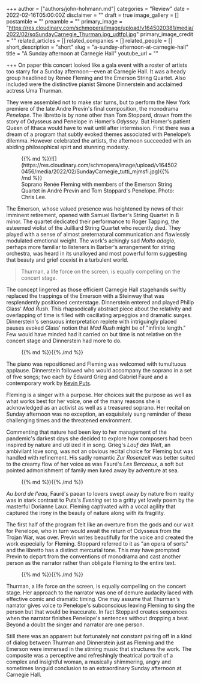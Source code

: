 +++
author = ["authors/john-hohmann.md"]
categories = "Review"
date = 2022-02-16T05:00:00Z
disclaimer = ""
draft = true
image_gallery = []
postamble = ""
preamble = ""
primary_image = "https://res.cloudinary.com/schmopera/image/upload/v1645020381/media/2022/02/sqSundayCarnegie_Thurman.jpg_udtfpl.jpg"
primary_image_credit = ""
related_articles = []
related_companies = []
related_people = []
short_description = "short"
slug = "a-sunday-afternoon-at-carnegie-hall"
title = "A Sunday afternoon at Carnegie Hall"
youtube_url = ""

+++
On paper this concert looked like a gala event with a roster of artists too starry for a Sunday afternoon—even at Carnegie Hall. It was a heady group headlined by Renée Fleming and the Emerson String Quartet. Also included were the distinctive pianist Simone Dinnerstein and acclaimed actress Uma Thurman.

They were assembled not to make star turns, but to perform the New York premiere of the late Andre Previn's final composition, the monodrama _Penelope_. The libretto is by none other than Tom Stoppard, drawn from the story of Odysseus and Penelope in Homer’s _Odyssey_. But Homer's patient Queen of Ithaca would have to wait until after intermission. First there was a dream of a program that subtly evoked themes associated with Penelope’s dilemma. However celebrated the artists, the afternoon succeeded with an abiding philosophical spirt and stunning modesty.

<figure data-type="image">{{% md %}}![](https://res.cloudinary.com/schmopera/image/upload/v1645020456/media/2022/02/SundayCarnegie_tutti_mjmsfi.jpg){{% /md %}}

<figcaption>Soprano Renée Fleming with members of the Emerson String Quartet in André Previn and Tom Stoppard's Penelope. Photo: Chris Lee.</figcaption>  
</figure>

The Emerson, whose valued presence was heightened by news of their imminent retirement, opened with Samuel Barber's String Quartet in B minor. The quartet dedicated their performance to Roger Tapping, the esteemed violist of the Juilliard String Quartet who recently died. They played with a sense of almost preternatural communication and flawlessly modulated emotional weight. The work's achingly sad _Molto adagio_, perhaps more familiar to listeners in Barber's arrangement for string orchestra, was heard in its unalloyed and most powerful form suggesting that beauty and grief coexist in a turbulent world.

> Thurman, a life force on the screen, is equally compelling on the concert stage.

The concept lingered as those efficient Carnegie Hall stagehands swiftly replaced the trappings of the Emerson with a Steinway that was resplendently positioned centerstage. Dinnerstein entered and played Philip Glass' _Mad Rush_. This rhapsodically abstract piece about the relativity and overlapping of time is filled with oscillating arpeggios and dramatic surges. Dinnerstein's sensuous interpretation replete with intriguingly placed pauses evoked Glass' notion that _Mad Rush_ might be of "infinite length." Few would have minded had it carried on but time is not relative on the concert stage and Dinnerstein had more to do.

<figure data-type="image">{{% md %}}{{% /md %}}

<figcaption></figcaption>  
</figure>

The piano was repositioned and Fleming was welcomed with tumultuous applause. Dinnerstein followed who would accompany the soprano in a set of five songs; two each by Edward Grieg and Gabriel Fauré and a contemporary work by [Kevin Puts](/kevin-puts-i-know-who-i-am-as-a-composer/).

Fleming is a singer with a purpose. Her choices suit the purpose as well as what works best for her voice, one of the many reasons she is acknowledged as an activist as well as a treasured soprano. Her recital on Sunday afternoon was no exception, an exquisitely sung reminder of these challenging times and the threatened environment.

Commenting that nature had been key to her management of the pandemic's darkest days she decided to explore how composers had been inspired by nature and utilized it in song. Grieg's _Lauf des Welt_, an ambivilant love song, was not an obvious recital choice for Fleming but was handled with refinement. His sadly romantic _Zur Rosenzeit_ was better suited to the creamy flow of her voice as was Fauré's _Les Berceaux_, a soft but pointed admonishment of family men lured away by adventure at sea.

<figure data-type="image">{{% md %}}{{% /md %}}

<figcaption></figcaption>  
</figure>

_Au bord de l'eau_, Fauré's paean to lovers swept away by nature from reality was in stark contrast to Puts's _Evening_ set to a gritty yet lovely poem by the masterful Dorianne Laux. Fleming captivated with a vocal agility that captured the irony in the beauty of nature along with its fragility.

The first half of the program felt like an overture from the gods and our wait for Penelope, who in turn would await the return of Odysseus from the Trojan War, was over. Previn writes beautifully for the voice and created the work especially for Fleming. Stoppard referred to it as "an opera of sorts" and the libretto has a distinct mercurial tone. This may have prompted Previn to depart from the conventions of monodrama and cast another person as the narrator rather than obligate Fleming to the entire text.

<figure data-type="image">{{% md %}}{{% /md %}}

<figcaption></figcaption>  
</figure>

Thurman, a life force on the screen, is equally compelling on the concert stage. Her approach to the narrator was one of demure audacity laced with effective comic and  dramatic timing. One may assume that Thurman's narrator gives voice to Penelope's subconscious leaving Fleming to sing the person but that would be inaccurate. In fact Stoppard creates sequences when the narrator finishes Penelope's sentences without dropping a beat. Beyond a doubt the singer and narrator are one person.

Still there was an apparent but fortunately not constant pairing off in a kind of dialog between Thurman and Dinnerstein just as Fleming and the Emerson were immersed in the stirring music that structures the work. The composite was a perceptive and refreshingly theatrical portrait of a complex and insightful woman, a musically shimmering, angry and sometimes languid conclusion to an extraordinary Sunday afternoon at Carnegie Hall.